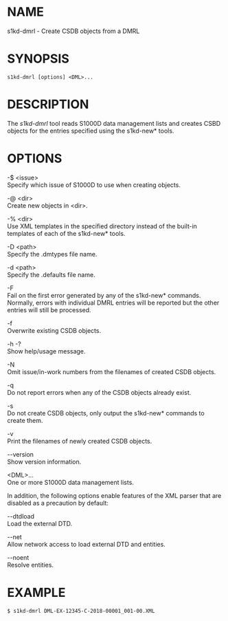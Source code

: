 NAME
====

s1kd-dmrl - Create CSDB objects from a DMRL

SYNOPSIS
========

    s1kd-dmrl [options] <DML>...

DESCRIPTION
===========

The *s1kd-dmrl* tool reads S1000D data management lists and creates CSBD
objects for the entries specified using the s1kd-new\* tools.

OPTIONS
=======

-$ &lt;issue&gt;  
Specify which issue of S1000D to use when creating objects.

-@ &lt;dir&gt;  
Create new objects in &lt;dir&gt;.

-% &lt;dir&gt;  
Use XML templates in the specified directory instead of the built-in
templates of each of the s1kd-new\* tools.

-D &lt;path&gt;  
Specify the .dmtypes file name.

-d &lt;path&gt;  
Specify the .defaults file name.

-F  
Fail on the first error generated by any of the s1kd-new\* commands.
Normally, errors with individual DMRL entries will be reported but the
other entries will still be processed.

-f  
Overwrite existing CSDB objects.

-h -?  
Show help/usage message.

-N  
Omit issue/in-work numbers from the filenames of created CSDB objects.

-q  
Do not report errors when any of the CSDB objects already exist.

-s  
Do not create CSDB objects, only output the s1kd-new\* commands to
create them.

-v  
Print the filenames of newly created CSDB objects.

--version  
Show version information.

&lt;DML&gt;...  
One or more S1000D data management lists.

In addition, the following options enable features of the XML parser
that are disabled as a precaution by default:

--dtdload  
Load the external DTD.

--net  
Allow network access to load external DTD and entities.

--noent  
Resolve entities.

EXAMPLE
=======

    $ s1kd-dmrl DML-EX-12345-C-2018-00001_001-00.XML
